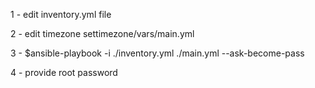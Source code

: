 1 - edit inventory.yml file


2 - edit timezone settimezone/vars/main.yml


3 - $ansible-playbook -i ./inventory.yml ./main.yml --ask-become-pass


4 - provide root password
